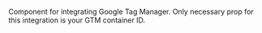 Component for integrating Google Tag Manager. Only necessary prop for this integration is your GTM container ID.
